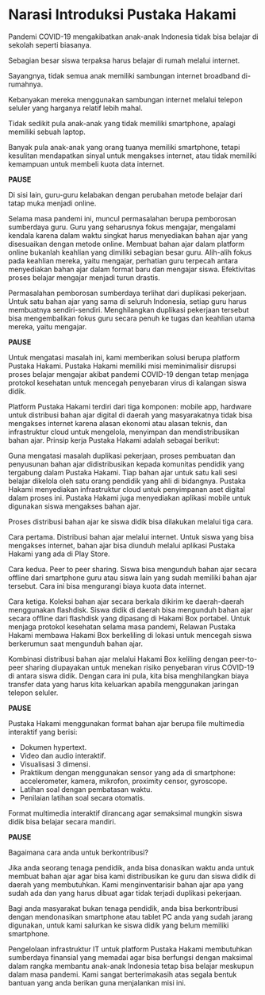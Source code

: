 # Narasi Introduksi Pustaka Hakami

Pandemi COVID-19 mengakibatkan anak-anak Indonesia tidak bisa belajar di sekolah seperti
biasanya.

Sebagian besar siswa terpaksa harus belajar di rumah melalui internet.

Sayangnya, tidak semua anak memiliki sambungan internet broadband di-rumahnya.

Kebanyakan mereka menggunakan sambungan internet melalui telepon seluler yang 
harganya relatif lebih mahal.

Tidak sedikit pula anak-anak yang tidak memiliki smartphone, apalagi memiliki 
sebuah laptop.

Banyak pula anak-anak yang orang tuanya memiliki smartphone, tetapi kesulitan 
mendapatkan sinyal untuk mengakses internet, atau tidak memiliki kemampuan 
untuk membeli kuota data internet.

__PAUSE__

Di sisi lain, guru-guru kelabakan dengan perubahan metode belajar dari tatap
muka menjadi online.

Selama masa pandemi ini, muncul permasalahan berupa pemborosan sumberdaya guru. 
Guru yang seharusnya fokus mengajar, mengalami kendala karena dalam waktu 
singkat harus menyediakan bahan ajar yang disesuaikan dengan metode online. 
Membuat bahan ajar dalam platform online bukanlah keahlian yang dimiliki sebagian 
besar guru. Alih-alih fokus pada keahlian mereka, yaitu mengajar, perhatian 
guru terpecah antara menyediakan bahan ajar dalam format baru dan mengajar 
siswa. Efektivitas proses belajar mengajar menjadi turun drastis.

Permasalahan pemborosan sumberdaya terlihat dari duplikasi pekerjaan. Untuk 
satu bahan ajar yang sama di seluruh Indonesia, setiap guru harus membuatnya 
sendiri-sendiri. Menghilangkan duplikasi pekerjaan tersebut bisa mengembalikan 
fokus guru secara penuh ke tugas dan keahlian utama mereka, yaitu mengajar.

__PAUSE__

Untuk mengatasi masalah ini, kami memberikan solusi berupa platform Pustaka 
Hakami. Pustaka Hakami memiliki misi meminimalisir disrupsi proses belajar mengajar 
akibat pandemi COVID-19 dengan tetap menjaga protokol kesehatan untuk mencegah 
penyebaran virus di kalangan siswa didik.

Platform Pustaka Hakami terdiri dari tiga komponen: mobile app, hardware untuk distribusi
bahan ajar digital di daerah yang masyarakatnya tidak bisa mengakses internet karena alasan ekonomi
atau alasan teknis, dan infrastruktur cloud untuk mengelola, menyimpan dan mendistribusikan
bahan ajar. Prinsip kerja Pustaka Hakami adalah sebagai berikut:

Guna mengatasi masalah duplikasi pekerjaan, proses pembuatan dan penyusunan 
bahan ajar didistribusikan kepada komunitas pendidik yang tergabung dalam 
Pustaka Hakami. Tiap bahan ajar untuk satu kali sesi belajar dikelola oleh satu 
orang pendidik yang ahli di bidangnya. Pustaka Hakami menyediakan infrastruktur 
cloud untuk penyimpanan aset digital dalam proses ini. Pustaka Hakami juga
menyediakan aplikasi mobile untuk digunakan siswa mengakses bahan ajar.

Proses distribusi bahan ajar ke siswa didik bisa dilakukan melalui tiga cara.

Cara pertama. Distribusi bahan ajar melalui internet. Untuk siswa yang bisa 
mengakses internet, bahan ajar bisa diunduh melalui aplikasi Pustaka Hakami 
yang ada di Play Store.

Cara kedua. Peer to peer sharing. Siswa bisa mengunduh bahan ajar secara 
offline dari smartphone guru atau siswa lain yang sudah memiliki bahan ajar 
tersebut. Cara ini bisa mengurangi biaya kuota data internet.

Cara ketiga. Koleksi bahan ajar secara berkala dikirim ke daerah-daerah 
menggunakan flashdisk. Siswa didik di daerah bisa mengunduh bahan ajar secara 
offline dari flashdisk yang dipasang di Hakami Box portabel. Untuk menjaga 
protokol kesehatan selama masa pandemi, Relawan Pustaka Hakami membawa Hakami 
Box berkeliling di lokasi untuk mencegah siswa berkerumun saat mengunduh bahan 
ajar.

Kombinasi distribusi bahan ajar melalui Hakami Box keliling dengan peer-to-peer 
sharing diupayakan untuk menekan risiko penyebaran virus COVID-19 di antara 
siswa didik. Dengan cara ini pula, kita bisa menghilangkan biaya transfer data
yang harus kita keluarkan apabila menggunakan jaringan telepon seluler.

__PAUSE__

Pustaka Hakami menggunakan format bahan ajar berupa file multimedia interaktif 
yang berisi:

- Dokumen hypertext.
- Video dan audio interaktif.
- Visualisasi 3 dimensi.
- Praktikum dengan menggunakan sensor yang ada di smartphone: accelerometer,
  kamera, mikrofon, proximity censor, gyroscope.
- Latihan soal dengan pembatasan waktu.
- Penilaian latihan soal secara otomatis.

Format multimedia interaktif dirancang agar semaksimal mungkin siswa didik
bisa belajar secara mandiri.

__PAUSE__

Bagaimana cara anda untuk berkontribusi?

Jika anda seorang tenaga pendidik, anda bisa donasikan waktu anda untuk membuat 
bahan ajar agar bisa kami distribusikan ke guru dan siswa didik di daerah yang 
membutuhkan. Kami menginventarisir bahan ajar apa yang sudah ada dan yang harus 
dibuat agar tidak terjadi duplikasi pekerjaan.

Bagi anda masyarakat bukan tenaga pendidik, anda bisa berkontribusi dengan 
mendonasikan smartphone atau tablet PC anda yang sudah jarang digunakan, untuk 
kami salurkan ke siswa didik yang belum memiliki smartphone.

Pengelolaan infrastruktur IT untuk platform Pustaka Hakami membutuhkan 
sumberdaya finansial yang memadai agar bisa berfungsi dengan maksimal dalam 
rangka membantu anak-anak Indonesia tetap bisa belajar meskupun dalam masa 
pandemi. Kami sangat berterimakasih atas segala bentuk bantuan yang anda 
berikan guna menjalankan misi ini.
